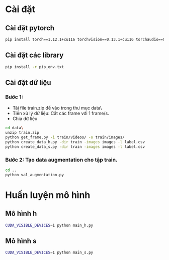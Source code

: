 # Cài đặt

## Cài đặt pytorch
```bash
pip install torch==1.12.1+cu116 torchvision==0.13.1+cu116 torchaudio==0.12.1 --extra-index-url https://download.pytorch.org/whl/cu116
```

## Cài đặt các library

```bash
pip install -r pip_env.txt
```

## Cài đặt dữ liệu

### Bước 1:
- Tải file train.zip để vào trong thư mục data\
- Tiền xử lý dữ liệu: Cắt các frame với 1 frame/s.
- Chia dữ liệu

```bash
cd data\
unzip train.zip
python get_frame.py -i train/videos/ -o train/images/
python create_data_h.py -dir train -images images -l label.csv
python create_data_s.py -dir train -images images -l label.csv
```

### Bước 2: Tạo data augmentation cho tập train.

```bash
cd ..
python val_augmentation.py
```

# Huấn luyện mô hình

## Mô hình h

```bash
CUDA_VISIBLE_DEVICES=1 python main_h.py
```

## Mô hình s

```bash
CUDA_VISIBLE_DEVICES=1 python main_s.py
```